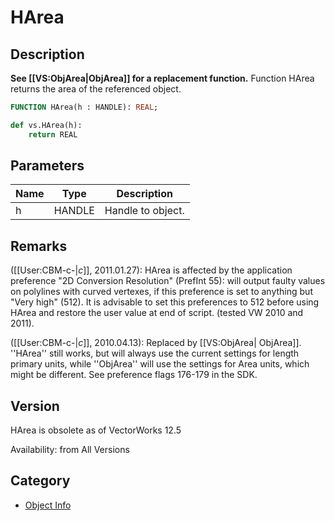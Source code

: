 # HArea

## Description
<b>See [[VS:ObjArea|ObjArea]] for a replacement function.</b>
Function HArea returns the area of the referenced object.

```pascal
FUNCTION HArea(h : HANDLE): REAL;
```

```python
def vs.HArea(h):
    return REAL
```

## Parameters
|Name|Type|Description|
|---|---|---|
|h|HANDLE|Handle to object.|

## Remarks
([[User:CBM-c-|_c_]], 2011.01.27): HArea is affected by the application preference "2D Conversion Resolution" (PrefInt 55): will output faulty values on polylines with curved vertexes, if this preference is set to anything but "Very high" (512). It is advisable to set this preferences to 512 before using HArea and restore the user value at end of script. (tested VW 2010 and 2011).

([[User:CBM-c-|_c_]], 2010.04.13): Replaced by [[VS:ObjArea| ObjArea]]. ''HArea'' still works, but will always use the current settings for length primary units, while ''ObjArea'' will use the settings for Area units, which might be different. See preference flags 176-179 in the SDK.

## Version
HArea is obsolete as of VectorWorks 12.5


Availability: from All Versions

## Category
* [Object Info](../Categories/Object%20Info.md)
